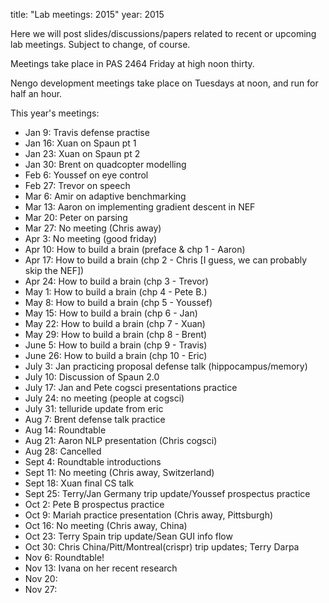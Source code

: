 title: "Lab meetings: 2015"
year: 2015

Here we will post slides/discussions/papers related to recent
or upcoming lab meetings.
Subject to change, of course.

Meetings take place in PAS 2464 Friday at high noon thirty.

Nengo development meetings take place on Tuesdays at noon,
and run for half an hour.

This year's meetings:

- Jan 9: Travis defense practise
- Jan 16: Xuan on Spaun pt 1
- Jan 23: Xuan on Spaun pt 2
- Jan 30: Brent on quadcopter modelling
- Feb 6: Youssef on eye control
- Feb 27: Trevor on speech
- Mar 6: Amir on adaptive benchmarking
- Mar 13: Aaron on implementing gradient descent in NEF
- Mar 20: Peter on parsing
- Mar 27: No meeting (Chris away)
- Apr 3: No meeting (good friday)
- Apr 10: How to build a brain (preface & chp 1 - Aaron)
- Apr 17: How to build a brain (chp 2 - Chris [I guess, we can probably skip the NEF])
- Apr 24: How to build a brain (chp 3 - Trevor)
- May 1: How to build a brain (chp 4 - Pete B.)
- May 8: How to build a brain (chp 5 - Youssef)
- May 15: How to build a brain (chp 6 - Jan)
- May 22: How to build a brain (chp 7 - Xuan)
- May 29: How to build a brain (chp 8 - Brent)
- June 5: How to build a brain (chp 9 - Travis)
- June 26: How to build a brain (chp 10 - Eric)
- July 3: Jan practicing proposal defense talk (hippocampus/memory)
- July 10: Discussion of Spaun 2.0
- July 17: Jan and Pete cogsci presentations practice
- July 24: no meeting (people at cogsci)
- July 31: telluride update from eric
- Aug 7: Brent defense talk practice
- Aug 14: Roundtable
- Aug 21: Aaron NLP presentation (Chris cogsci)
- Aug 28: Cancelled
- Sept 4: Roundtable introductions
- Sept 11: No meeting (Chris away, Switzerland)
- Sept 18: Xuan final CS talk
- Sept 25: Terry/Jan Germany trip update/Youssef prospectus practice
- Oct 2: Pete B prospectus practice
- Oct 9: Mariah practice presentation (Chris away, Pittsburgh)
- Oct 16: No meeting (Chris away, China)
- Oct 23: Terry Spain trip update/Sean GUI info flow
- Oct 30: Chris China/Pitt/Montreal(crispr) trip updates; Terry Darpa
- Nov 6: Roundtable!
- Nov 13: Ivana on her recent research
- Nov 20: 
- Nov 27:
